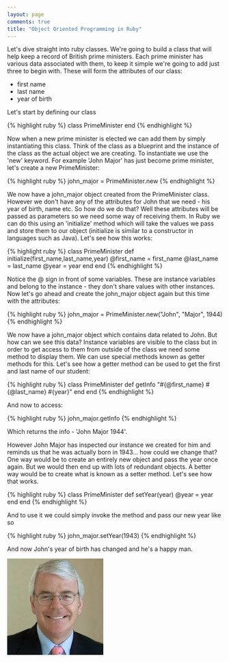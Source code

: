 ```yaml
---
layout: page
comments: true
title: "Object Oriented Programming in Ruby"
---
```

<p>Let's dive straight into ruby classes. We're going to build a class that will help keep a record of British prime ministers. Each prime minister has various data associated with them, to keep it simple we're going to add just three to begin with. These will form the attributes of our class:
  <ul>
    <li>first name</li>
    <li>last name</li>
    <li>year of birth</li>
  </ul>
</p>

<p>Let's start by defining our class</p>

{% highlight ruby %} class PrimeMinister end {% endhighlight %}

<p>Now when a new prime minister is elected we can add them by simply instantiating this class. Think of the class as a blueprint and the instance of the class as the actual object we are creating. To instantiate we use the 'new' keyword. For example 'John Major' has just become prime minister, let's create a new PrimeMinister:</p>

{% highlight ruby %} john_major = PrimeMinister.new {% endhighlight %}

<p>We now have a john_major object created from the PrimeMinister class. However we don't have any of the attributes for John that we need - his year of birth, name etc. So how do we do that? Well these attributes will be passed as parameters so we need some way of receiving them. In Ruby we can do this using an 'initialize' method which will take the values we pass and store them to our object (initialize is similar to a constructor in languages such as Java). Let's see how this works:</p>

{% highlight ruby %} class PrimeMinister def initialize(first_name,last_name,year) @first_name = first_name @last_name = last_name @year = year end end {% endhighlight %}

<p>Notice the @ sign in front of some variables. These are instance variables and belong to the instance - they don't share values with other instances. Now let's go ahead and create the john_major object again but this time with the attributes:</p>

{% highlight ruby %} john_major = PrimeMinister.new("John", "Major", 1944) {% endhighlight %}

<p>We now have a john_major object which contains data related to John. But how can we see this data? Instance variables are visible to the class but in order to get access to them from outside of the class we need some method to display them. We can use special methods known as getter methods for this. Let's see how a getter method can be used to get the first and last name of our student:</p>

{% highlight ruby %} class PrimeMinister def getInfo "#{@first_name} #{@last_name} #{year}" end end {% endhighlight %}

<p>And now to access:</p>
{% highlight ruby %} john_major.getInfo {% endhighlight %}

<p>Which returns the info - 'John Major 1944'.</p>

<p>However John Major has inspected our instance we created for him and reminds us that he was actually born in 1943... how could we change that? One way would be to create an entirely new object and pass the year once again. But we would then end up with lots of redundant objects. A better way would be to create what is known as a setter method. Let's see how that works.</p>

{% highlight ruby %} class PrimeMinister def setYear(year) @year = year end end {% endhighlight %}

<p>And to use it we could simply invoke the method and pass our new year like so</p>
{% highlight ruby %} john_major.setYear(1943) {% endhighlight %}

<p>And now John's year of birth has changed and he's a happy man.</p>

<p><img src="../imgs/john.jpeg" alt="Johnny Major"></p>
